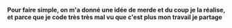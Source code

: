 **Pour faire simple, on m'a donné une idée de merde et du coup je la réalise, et parce que je code très très mal vu que c'est plus mon travail je partage**